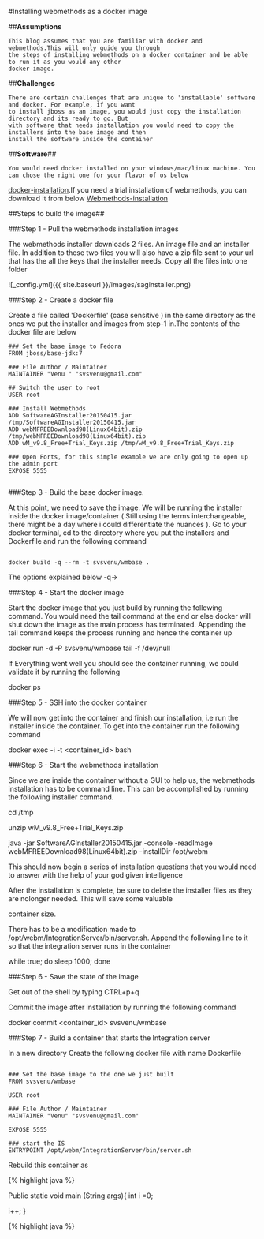 

#Installing webmethods as a docker image


##**Assumptions**

	This blog assumes that you are familiar with docker and webmethods.This will only guide you through
	the steps of installing webmethods on a docker container and be able to run it as you would any other
	docker image.
	
##**Challenges**

	There are certain challenges that are unique to 'installable' software and docker. For example, if you want
	to install jboss as an image, you would just copy the installation directory and its ready to go. But
	with software that needs installation you would need to copy the installers into the base image and then
	install the software inside the container
	
##**Software**##

	You would need docker installed on your windows/mac/linux machine. You can chose the right one for your flavor of os below 
[docker-installation](https://docs.docker.com/installation).If you need a trial installation of webmethods, you can download it from below
[Webmethods-installation](http://techcommunity.softwareag.com/ecosystem/communities/public/webmethods/contents/download/)

##Steps to build the image##


###Step 1 - Pull the webmethods installation images

The webmethods installer downloads 2 files. An image file and an installer file. In addition to these two files you will also have
a zip file sent to your url that has the all the keys that the installer needs. Copy all the files into one folder

![_config.yml]({{ site.baseurl }}/images/saginstaller.png)


###Step 2 - Create a docker file 

Create a file called 'Dockerfile' (case sensitive ) in the same directory as the ones we put the installer and images from step-1 in.The contents of the
docker file are below

```
### Set the base image to Fedora
FROM jboss/base-jdk:7

### File Author / Maintainer
MAINTAINER "Venu " "svsvenu@gmail.com"

## Switch the user to root
USER root

### Install Webmethods
ADD SoftwareAGInstaller20150415.jar /tmp/SoftwareAGInstaller20150415.jar
ADD webMFREEDownload98(Linux64bit).zip /tmp/webMFREEDownload98(Linux64bit).zip
ADD wM_v9.8_Free+Trial_Keys.zip /tmp/wM_v9.8_Free+Trial_Keys.zip

### Open Ports, for this simple example we are only going to open up the admin port
EXPOSE 5555


```

###Step 3 - Build the base docker image.

At this point, we need to save the image. We will be running the installer inside the docker image/container ( Still using the terms interchangeable,
there might be a day where i could differentiate the nuances ). Go to your docker terminal, cd to the directory where you put the installers
and Dockerfile and run the following command

```

docker build -q --rm -t svsvenu/wmbase .

```

The options explained below
	-q->
	
###Step 4 - Start the docker image

Start the docker image that you just build by running the following command. You would need the tail command at the end or else docker will
shut down the image as the main process has terminated. Appending the tail command keeps the process running and hence the container up

docker run -d -P svsvenu/wmbase tail -f /dev/null

If Everything went well you should see the container running, we could validate it by running the following

docker ps

###Step 5 - SSH into the docker container

We will now get into the container and finish our installation, i.e run the installer inside the container. To get into the container
run the following command

docker exec -i -t <container_id> bash

###Step 6 - Start the webmethods installation

Since we are inside the container without a GUI to help us, the webmethods installation has to be command line. This can be accomplished 
by running the following installer command.

cd /tmp

unzip wM_v9.8_Free+Trial_Keys.zip

java -jar SoftwareAGInstaller20150415.jar -console -readImage webMFREEDownload98\(Linux64bit\).zip -installDir /opt/webm

This should now begin a series of installation questions that you would need to answer with the help of your god given intelligence

After the installation is complete, be sure to delete the installer files as they are nolonger needed. This will save some valuable 

container size. 

There has to be a modification made to /opt/webm/IntegrationServer/bin/server.sh. Append the following line to it so that the integration
server runs in the container

while true; do sleep 1000; done

###Step 6 - Save the state of the image

Get out of the shell by typing CTRL+p+q

Commit the image after installation by running the following command

docker commit <container_id> svsvenu/wmbase


###Step 7 - Build a container that starts the Integration server

In a new directory Create the following docker file with name Dockerfile

```

### Set the base image to the one we just built
FROM svsvenu/wmbase

USER root

### File Author / Maintainer
MAINTAINER "Venu" "svsvenu@gmail.com"

EXPOSE 5555 
 
### start the IS 
ENTRYPOINT /opt/webm/IntegrationServer/bin/server.sh  

```

Rebuild this container as 

{% highlight java %}

Public static void main (String args){
int i =0;

i++;
}


{% highlight java %}















	
	


